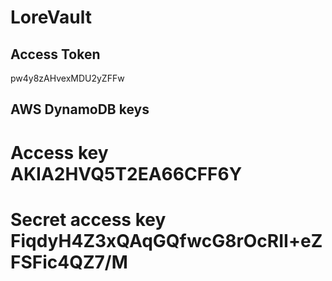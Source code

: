 # LoreVault



## Access Token

pw4y8zAHvexMDU2yZFFw

## AWS DynamoDB keys

# Access key AKIA2HVQ5T2EA66CFF6Y
# Secret access key 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
